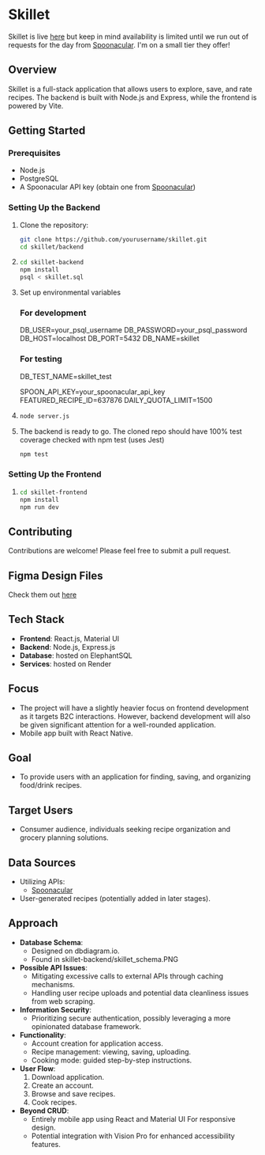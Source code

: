 # Skillet
Skillet is live [here](https://skillet-1.onrender.com/) but keep in mind availability is limited until we run out of requests for the day from [Spoonacular](https://spoonacular.com/food-api). I'm on a small tier they offer!
## Overview
Skillet is a full-stack application that allows users to explore, save, and rate recipes. The backend is built with Node.js and Express, while the frontend is powered by Vite.

## Getting Started

### Prerequisites
- Node.js
- PostgreSQL
- A Spoonacular API key (obtain one from [Spoonacular](https://spoonacular.com/))

### Setting Up the Backend

1. Clone the repository:
   ```bash
   git clone https://github.com/yourusername/skillet.git
   cd skillet/backend
2. ```bash
   cd skillet-backend
   npm install
   psql < skillet.sql
4. Set up environmental variables
    ### For development
    DB_USER=your_psql_username
    DB_PASSWORD=your_psql_password
    DB_HOST=localhost
    DB_PORT=5432
    DB_NAME=skillet
    
    ### For testing
    DB_TEST_NAME=skillet_test
    
    SPOON_API_KEY=your_spoonacular_api_key
    FEATURED_RECIPE_ID=637876
    DAILY_QUOTA_LIMIT=1500

5. ```bash
   node server.js
6. The backend is ready to go. The cloned repo should have 100% test coverage checked with npm test (uses Jest)
   ```bash
   npm test
   
### Setting Up the Frontend
1. ```bash
   cd skillet-frontend
   npm install
   npm run dev

## Contributing
Contributions are welcome! Please feel free to submit a pull request.

## Figma Design Files
Check them out [here](https://www.figma.com/file/jLqVWgjKTOSwGB4hq8QC9f/skillet?type=design&node-id=0%3A1&mode=design&t=Ap6BHmcH75mwnshb-1)

## Tech Stack
- **Frontend**: React.js, Material UI
- **Backend**: Node.js, Express.js
- **Database**: hosted on ElephantSQL
- **Services**: hosted on Render

## Focus
- The project will have a slightly heavier focus on frontend development as it targets B2C interactions. However, backend development will also be given significant attention for a well-rounded application.
- Mobile app built with React Native.

## Goal
- To provide users with an application for finding, saving, and organizing food/drink recipes.

## Target Users
- Consumer audience, individuals seeking recipe organization and grocery planning solutions.

## Data Sources
- Utilizing APIs:
  - [Spoonacular](https://spoonacular.com/food-api/docs)
- User-generated recipes (potentially added in later stages).

## Approach
- **Database Schema**: 
  - Designed on dbdiagram.io.
  - Found in skillet-backend/skillet_schema.PNG
- **Possible API Issues**:
  - Mitigating excessive calls to external APIs through caching mechanisms.
  - Handling user recipe uploads and potential data cleanliness issues from web scraping.
- **Information Security**: 
  - Prioritizing secure authentication, possibly leveraging a more opinionated database framework.
- **Functionality**:
  - Account creation for application access.
  - Recipe management: viewing, saving, uploading.
  - Cooking mode: guided step-by-step instructions.
- **User Flow**:
  1. Download application.
  2. Create an account.
  3. Browse and save recipes.
  4. Cook recipes.
- **Beyond CRUD**:
  - Entirely mobile app using React and Material UI For responsive design.
  - Potential integration with Vision Pro for enhanced accessibility features.
